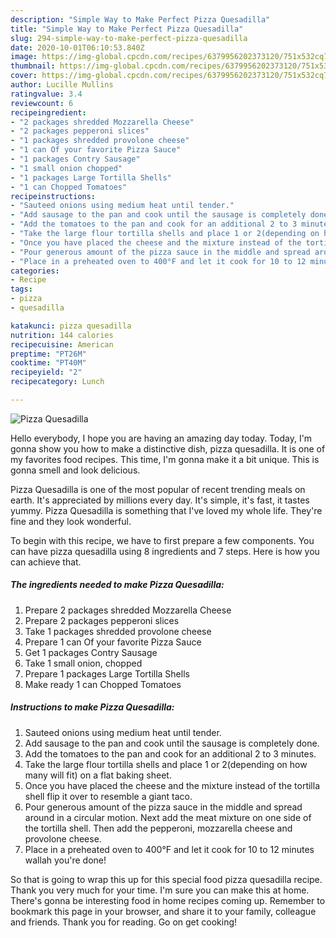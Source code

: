 ```yaml
---
description: "Simple Way to Make Perfect Pizza Quesadilla"
title: "Simple Way to Make Perfect Pizza Quesadilla"
slug: 294-simple-way-to-make-perfect-pizza-quesadilla
date: 2020-10-01T06:10:53.840Z
image: https://img-global.cpcdn.com/recipes/6379956202373120/751x532cq70/pizza-quesadilla-recipe-main-photo.jpg
thumbnail: https://img-global.cpcdn.com/recipes/6379956202373120/751x532cq70/pizza-quesadilla-recipe-main-photo.jpg
cover: https://img-global.cpcdn.com/recipes/6379956202373120/751x532cq70/pizza-quesadilla-recipe-main-photo.jpg
author: Lucille Mullins
ratingvalue: 3.4
reviewcount: 6
recipeingredient:
- "2 packages shredded Mozzarella Cheese"
- "2 packages pepperoni slices"
- "1 packages shredded provolone cheese"
- "1 can Of your favorite Pizza Sauce"
- "1 packages Contry Sausage"
- "1 small onion chopped"
- "1 packages Large Tortilla Shells"
- "1 can Chopped Tomatoes"
recipeinstructions:
- "Sauteed onions using medium heat until tender."
- "Add sausage to the pan and cook until the sausage is completely done."
- "Add the tomatoes to the pan and cook for an additional 2 to 3 minutes."
- "Take the large flour tortilla shells and place 1 or 2(depending on how many will fit) on a flat baking sheet."
- "Once you have placed the cheese and the mixture instead of the tortilla shell flip it over to resemble a giant taco."
- "Pour generous amount of the pizza sauce in the middle and spread around in a circular motion. Next add the meat mixture on one side of the tortilla shell. Then add the pepperoni, mozzarella cheese and provolone cheese."
- "Place in a preheated oven to 400°F and let it cook for 10 to 12 minutes wallah you&#39;re done!"
categories:
- Recipe
tags:
- pizza
- quesadilla

katakunci: pizza quesadilla 
nutrition: 144 calories
recipecuisine: American
preptime: "PT26M"
cooktime: "PT40M"
recipeyield: "2"
recipecategory: Lunch

---
```



![Pizza Quesadilla](https://img-global.cpcdn.com/recipes/6379956202373120/751x532cq70/pizza-quesadilla-recipe-main-photo.jpg)

Hello everybody, I hope you are having an amazing day today. Today, I'm gonna show you how to make a distinctive dish, pizza quesadilla. It is one of my favorites food recipes. This time, I'm gonna make it a bit unique. This is gonna smell and look delicious.

Pizza Quesadilla is one of the most popular of recent trending meals on earth. It's appreciated by millions every day. It's simple, it's fast, it tastes yummy. Pizza Quesadilla is something that I've loved my whole life. They're fine and they look wonderful.




To begin with this recipe, we have to first prepare a few components. You can have pizza quesadilla using 8 ingredients and 7 steps. Here is how you can achieve that.

<!--inarticleads1-->

##### The ingredients needed to make Pizza Quesadilla:

1. Prepare 2 packages shredded Mozzarella Cheese
1. Prepare 2 packages pepperoni slices
1. Take 1 packages shredded provolone cheese
1. Prepare 1 can Of your favorite Pizza Sauce
1. Get 1 packages Contry Sausage
1. Take 1 small onion, chopped
1. Prepare 1 packages Large Tortilla Shells
1. Make ready 1 can Chopped Tomatoes




<!--inarticleads2-->

##### Instructions to make Pizza Quesadilla:

1. Sauteed onions using medium heat until tender.
1. Add sausage to the pan and cook until the sausage is completely done.
1. Add the tomatoes to the pan and cook for an additional 2 to 3 minutes.
1. Take the large flour tortilla shells and place 1 or 2(depending on how many will fit) on a flat baking sheet.
1. Once you have placed the cheese and the mixture instead of the tortilla shell flip it over to resemble a giant taco.
1. Pour generous amount of the pizza sauce in the middle and spread around in a circular motion. Next add the meat mixture on one side of the tortilla shell. Then add the pepperoni, mozzarella cheese and provolone cheese.
1. Place in a preheated oven to 400°F and let it cook for 10 to 12 minutes wallah you&#39;re done!




So that is going to wrap this up for this special food pizza quesadilla recipe. Thank you very much for your time. I'm sure you can make this at home. There's gonna be interesting food in home recipes coming up. Remember to bookmark this page in your browser, and share it to your family, colleague and friends. Thank you for reading. Go on get cooking!
